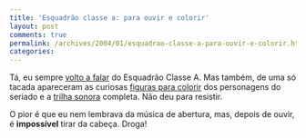 ```yaml
---
title: 'Esquadrão classe a: para ouvir e colorir'
layout: post
comments: true
permalink: /archives/2004/01/esquadrao-classe-a-para-ouvir-e-colorir.html/
categories:
---
```

Tá, eu sempre <a href="bizarro.html">volto a falar</a> do Esquadrão Classe A. Mas também, de uma só tacada apareceram as curiosas <a href="http://members.fortunecity.com/colorbook/ateam.htm" >figuras para colorir</a> dos personagens do seriado e a <a href="http://www.xs4all.nl/~therival/soundtrack.html" >trilha sonora</a> completa. Não deu para resistir.

O pior é que eu nem lembrava da música de abertura, mas, depois de ouvir, é **impossível** tirar da cabeça. Droga!